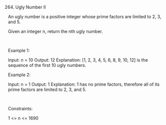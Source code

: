 264. Ugly Number II

An ugly number is a positive integer whose prime factors are limited to 2, 3, and 5.

Given an integer n, return the nth ugly number.

 

Example 1:

Input: n = 10
Output: 12
Explanation: [1, 2, 3, 4, 5, 6, 8, 9, 10, 12] is the sequence of the first 10 ugly numbers.


Example 2:

Input: n = 1
Output: 1
Explanation: 1 has no prime factors, therefore all of its prime factors are limited to 2, 3, and 5.


 

Constraints:

1 <= n <= 1690